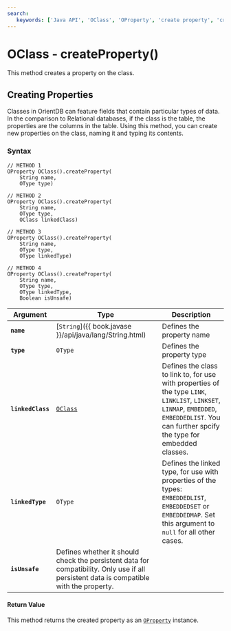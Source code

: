 ```yaml
---
search:
   keywords: ['Java API', 'OClass', 'OProperty', 'create property', 'createProperty']
---
```


# OClass - createProperty()

This method creates a property on the class.

## Creating Properties

Classes in OrientDB can feature fields that contain particular types of data.  In the comparison to Relational databases, if the class is the table, the properties are the columns in the table.  Using this method, you can create new properties on the class, naming it and typing its contents.

### Syntax

```
// METHOD 1
OProperty OClass().createProperty(
	String name, 
	OType type)

// METHOD 2
OProperty OClass().createProperty(
	String name, 
	OType type,
	OClass linkedClass)

// METHOD 3
OProperty OClass().createProperty(
	String name, 
	OType type,
	OType linkedType)

// METHOD 4
OProperty OClass().createProperty(
	String name, 
	OType type,
	OType linkedType, 
	Boolean isUnsafe)
```

| Argument | Type | Description |
|---|---|---|
| **`name`** | [`String`]({{ book.javase }}/api/java/lang/String.html) | Defines the property name |
| **`type`** | `OType` | Defines the property type |
| **`linkedClass`** | [`OClass`](Java-Ref-OClass.md) | Defines the class to link to, for use with properties of the type `LINK`, `LINKLIST`, `LINKSET`, `LINMAP`, `EMBEDDED`, `EMBEDDEDLIST`.  You can further spcify the type for embedded classes. |
| **`linkedType`** | `OType` | Defines the linked type, for use with properties of the types: `EMBEDDEDLIST`, `EMBEDDEDSET` or `EMBEDDEDMAP`.  Set this argument to `null` for all other cases. |
| **`isUnsafe`** | Defines whether it should check the persistent data for compatibility.  Only use if all persistent data is compatible with the property. |

#### Return Value

This method returns the created property as an [`OProperty`](Java-Ref-OProperty.md) instance.

